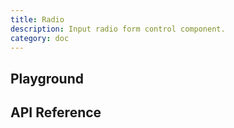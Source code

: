 ```yaml
---
title: Radio
description: Input radio form control component.
category: doc
---
```


<script lang="ts">
    import ApiReferenceComponent from '$lib/components/api-reference/ApiReferenceComponent.svelte';
    import Playground from '$lib/content/components/radio/playground.svelte';
    import { radioSchema } from '$lib/content/components/radio/schema.js';
</script>

## Playground

<Playground/>

## API Reference

<ApiReferenceComponent schema={radioSchema}/>
